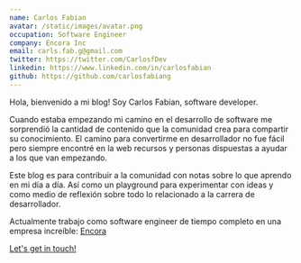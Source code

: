 ```yaml
---
name: Carlos Fabian
avatar: /static/images/avatar.png
occupation: Software Engineer
company: Encora Inc
email: carls.fab.g@gmail.com
twitter: https://twitter.com/CarlosfDev
linkedin: https://www.linkedin.com/in/carlosfabian
github: https://github.com/carlosfabiang
---
```


Hola, bienvenido a mi blog! Soy Carlos Fabian, software developer. 

Cuando estaba empezando mi camino en el desarrollo de software me sorprendió la cantidad de contenido que la comunidad crea para compartir su conocimiento. El camino para convertirme en desarrollador no fue fácil pero siempre encontré en la web recursos y personas dispuestas a ayudar a los que van empezando.

Este blog es para contribuir a la comunidad con notas sobre lo que aprendo en mi día a día. Así como un playground para experimentar con ideas y como medio de reflexión sobre todo lo relacionado a la carrera de desarrollador. 

Actualmente trabajo como software engineer de tiempo completo en una empresa increíble: [Encora](https://careers.encora.com/) 

[Let's get in touch!](https://twitter.com/CarlosfDev/)
